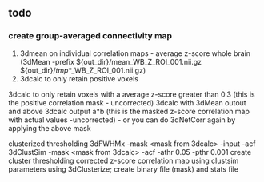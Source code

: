 ## todo

### create group-averaged connectivity map
1. 3dmean on individual correlation maps - average z-score whole brain (3dMean -prefix ${out_dir}/mean_WB_Z_ROI_001.nii.gz ${out_dir}/_tmp_*_WB_Z_ROI_001.nii.gz)
2. 3dcalc to only retain positive voxels



3dcalc to only retain voxels with a average z-score greater than 0.3 (this is the positive correlation mask - uncorrected)
3dcalc with 3dMean outout and above 3dcalc output a*b (this is the masked z-score correlation map with actual values -uncorrected) - or you can do 3dNetCorr again by applying the above mask


clusterized thresholding
3dFWHMx -mask <mask from 3dcalc> -input <average WB z-score map> -acf
3dClustSim -mask <mask from 3dcalc> -acf <acf values from above> -athr 0.05 -pthr 0.001
create cluster thresholding corrected z-score correlation map using clustsim parameters using 3dClusterize; create binary file (mask) and stats file
